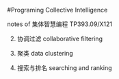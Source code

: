 #Programing Collective Intelligence

notes of 集体智慧编程 TP393.09/X121


2. 协调过滤 collaborative filtering

3. 聚类 data clustering

4. 搜索与排名 searching and ranking

